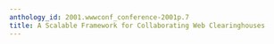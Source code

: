 ```yaml
---
anthology_id: 2001.wwwconf_conference-2001p.7
title: A Scalable Framework for Collaborating Web Clearinghouses
---
```

